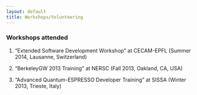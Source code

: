 ```yaml
---
layout: default
title: Workshops/Volunteering
---
```


### Workshops attended

1. &ldquo;Extended Software Development Workshop&rdquo; at CECAM-EPFL (Summer 2014, Lausanne, Switzerland)

1. &ldquo;BerkeleyGW 2013 Training&rdquo; at NERSC (Fall 2013, Oakland, CA, USA)

1. &ldquo;Advanced Quantum-ESPRESSO Developer Training&rdquo; at SISSA (Winter 2013, Trieste, Italy)


